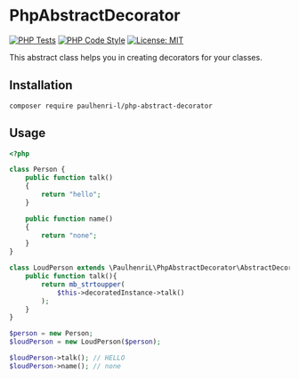 # PhpAbstractDecorator

[![PHP Tests](https://github.com/paulhenri-l/php-abstract-decorator/actions/workflows/php-tests.yml/badge.svg)](https://github.com/paulhenri-l/php-abstract-decorator/actions/workflows/php-tests.yml)
[![PHP Code Style](https://github.com/paulhenri-l/php-abstract-decorator/actions/workflows/php-code-style.yml/badge.svg)](https://github.com/paulhenri-l/php-abstract-decorator/actions/workflows/php-code-style.yml)
[![License: MIT](https://img.shields.io/badge/License-MIT-blue.svg)](LICENSE)

This abstract class helps you in creating decorators for your classes.

## Installation

```
composer require paulhenri-l/php-abstract-decorator
```

## Usage

```php
<?php

class Person {
    public function talk()
    {
        return "hello";
    }

    public function name()
    {
        return "none";
    }
}

class LoudPerson extends \PaulhenriL\PhpAbstractDecorator\AbstractDecorator {
    public function talk(){
        return mb_strtoupper(
            $this->decoratedInstance->talk()
        );
    }
}

$person = new Person;
$loudPerson = new LoudPerson($person);

$loudPerson->talk(); // HELLO
$loudPerson->name(); // none
```
